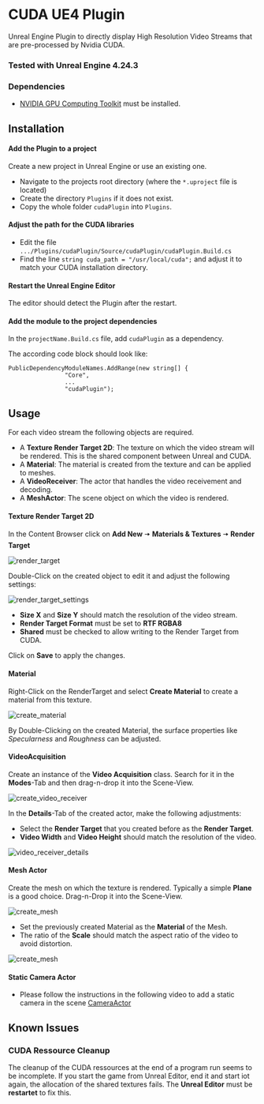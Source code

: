 # CUDA UE4 Plugin
Unreal Engine Plugin to directly display High Resolution Video Streams that are pre-processed by Nvidia CUDA.

### Tested with Unreal Engine 4.24.3

### Dependencies
* [NVIDIA GPU Computing Toolkit](https://developer.nvidia.com/cuda-downloads) must be installed.

## Installation
#### Add the Plugin to a project
Create a new project in Unreal Engine or use an existing one.

* Navigate to the projects root directory (where the `*.uproject` file is located)
* Create the directory `Plugins` if it does not exist.
* Copy the whole folder `cudaPlugin` into `Plugins`.

#### Adjust the path for the CUDA libraries

* Edit the file `.../Plugins/cudaPlugin/Source/cudaPlugin/cudaPlugin.Build.cs`
* Find the line `string cuda_path = "/usr/local/cuda";` and adjust it to match your CUDA installation directory.

#### Restart the Unreal Engine Editor
The editor should detect the Plugin after the restart.

#### Add the module to the project dependencies
In the `projectName.Build.cs` file, add `cudaPlugin` as a dependency.

The according code block should look like:
```
PublicDependencyModuleNames.AddRange(new string[] {
                "Core",
				...
                "cudaPlugin");
```


## Usage
For each video stream the following objects are required.

* A **Texture Render Target 2D**: The texture on which the video stream will be rendered. This is the shared component between Unreal and CUDA.
* A **Material**: The material is created from the texture and can be applied to meshes.
* A **VideoReceiver**: The actor that handles the video receivement and decoding.
* A **MeshActor**: The scene object on which the video is rendered.

#### Texture Render Target 2D
In the Content Browser click on **Add New** 🠆 **Materials & Textures** 🠆 **Render Target**

![render_target](Documentation/01_RenderTarget.png)

Double-Click on the created object to edit it and adjust the following settings:

![render_target_settings](Documentation/02_textureRenderTarget2D.png)

* **Size X** and **Size Y** should match the resolution of the video stream.
* **Render Target Format** must be set to **RTF RGBA8**
* **Shared** must be checked to allow writing to the Render Target from CUDA.

Click on **Save** to apply the changes.

#### Material
Right-Click on the RenderTarget and select **Create Material** to create a material from this texture.

![create_material](Documentation/03_createMaterial.png)

By Double-Clicking on the created Material, the surface properties like *Specularness* and *Roughness* can be adjusted.

#### VideoAcquisition
Create an instance of the **Video Acquisition** class. Search for it in the **Modes**-Tab and then drag-n-drop it into the Scene-View.

![create_video_receiver](Documentation/04_VideoAcquisition.png)

In the **Details**-Tab of the created actor, make the following adjustments:

* Select the **Render Target** that you created before as the **Render Target**.
* **Video Width** and **Video Height** should match the resolution of the video.


![video_receiver_details](Documentation/05_attachRenderTarget.png)

#### Mesh Actor
Create the mesh on which the texture is rendered. Typically a simple **Plane** is a good choice. Drag-n-Drop it into the Scene-View.

![create_mesh](Documentation/06_renderObject.png)

* Set the previously created Material as the **Material** of the Mesh.
* The ratio of the **Scale** should match the aspect ratio of the video to avoid distortion.

![create_mesh](Documentation/07_attachObjectMaterial.png)

#### Static Camera Actor
* Please follow the instructions in the following video to add a static camera in the scene
[CameraActor](https://www.youtube.com/watch?v=7dZoISdc0dM)

## Known Issues
### CUDA Ressource Cleanup
The cleanup of the CUDA ressources at the end of a program run seems to be incomplete. If you start the game from Unreal Editor, end it and start iot again, the allocation of the shared textures fails.
The **Unreal Editor** must be **restartet** to fix this.
